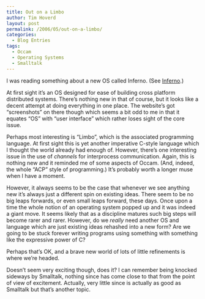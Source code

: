 ```yaml
---
title: Out on a Limbo
author: Tim Hoverd
layout: post
permalink: /2006/05/out-on-a-limbo/
categories:
  - Blog Entries
tags:
  - Occam
  - Operating Systems
  - Smalltalk
---
```

I was reading something about a new OS called Inferno. (See [Inferno][1].)

At first sight it&#8217;s an OS designed for ease of building cross platform distributed systems. There&#8217;s nothing new in that of course, but it looks like a decent attempt at doing everything in one place. The website&#8217;s got &#8220;screenshots&#8221; on there though which seems a bit odd to me in that it equates &#8220;OS&#8221; with &#8220;user interface&#8221; which rather loses sight of the core issue.<!--more-->

Perhaps most interesting is &#8220;Limbo&#8221;, which is the associated programming language. At first sight this is yet another imperative C-style language which I thought the world already had enough of. However, there&#8217;s one interesting issue in the use of *channels* for interprocess communication. Again, this is nothing new and it reminded me of some aspects of Occam. (And, indeed, the whole &#8220;ACP&#8221; style of programming.) It&#8217;s probably worth a longer muse when I have a moment.

However, it always seems to be the case that whenever we see anything new it&#8217;s always just a different spin on existing ideas. There seem to be no big leaps forwards, or even small leaps forward, these days. Once upon a time the whole notion of an operating system popped up and it was indeed a giant move. It seems likely that as a discipline matures such big steps will become rarer and rarer. However, do we *really* need another OS and language which are just existing ideas rehashed into a new form? Are we going to be stuck forever writing programs using something with something like the expressive power of C?

Perhaps that&#8217;s OK, and a brave new world of lots of little refinements is where we&#8217;re headed.

Doesn&#8217;t seem very exciting though, does it? I can remember being knocked sideways by Smalltalk, nothing since has come close to that from the point of view of excitement. Actually, very little since is actually as good as Smalltalk but that&#8217;s another topic.

 [1]: http://www.vitanuova.com/inferno/index.html
